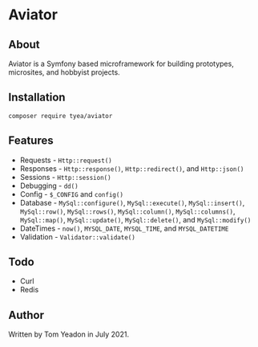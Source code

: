 # Aviator

## About

Aviator is a Symfony based microframework for building prototypes, microsites, and hobbyist projects.

## Installation

```
composer require tyea/aviator
```

## Features

* Requests - `Http::request()`
* Responses - `Http::response()`, `Http::redirect()`, and `Http::json()`
* Sessions - `Http::session()`
* Debugging - `dd()`
* Config - `$_CONFIG` and `config()`
* Database - `MySql::configure()`, `MySql::execute()`, `MySql::insert()`, `MySql::row()`, `MySql::rows()`, `MySql::column()`, `MySql::columns()`, `MySql::map()`, `MySql::update()`, `MySql::delete()`, and `MySql::modify()`
* DateTimes - `now()`, `MYSQL_DATE`, `MYSQL_TIME`, and `MYSQL_DATETIME`
* Validation - `Validator::validate()`

## Todo

* Curl
* Redis

## Author

Written by Tom Yeadon in July 2021.